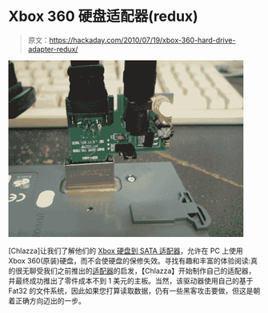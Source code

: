 # Xbox 360 硬盘适配器(redux)

> 原文：<https://hackaday.com/2010/07/19/xbox-360-hard-drive-adapter-redux/>

![](img/c7d7d9ef7e5ec1639dacb2c50c26f75d.png "Fun fact, the original title of this article was adaptor.")

[Chlazza]让我们了解他们的 [Xbox 硬盘到 SATA 适配器](http://www.chlazza.net/xboxhdd.html)，允许在 PC 上使用 Xbox 360(原装)硬盘，而不会使硬盘的保修失效。寻找有趣和丰富的体验阅读:真的很无聊受我们之前推出的[适配器](http://hackaday.com/2006/03/05/xbox-360-hard-drive-adapter/)的启发，【Chlazza】开始制作自己的适配器，并最终成功推出了零件成本不到 1 美元的主板。当然，该驱动器使用自己的基于 Fat32 的文件系统，因此如果您打算读取数据，仍有一些黑客攻击要做，但这是朝着正确方向迈出的一步。